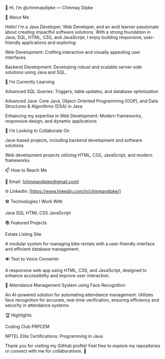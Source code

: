 👋 Hi, I’m @chinmaydipke — Chinmay Dipke

👀 About Me 

Hello! I'm a Java Developer, Web Developer, and an avid learner passionate about creating impactful software solutions. With a strong foundation in Java, SQL, HTML, CSS, and JavaScript, I enjoy building responsive, user-friendly applications and exploring:


Web Development: Crafting interactive and visually appealing user interfaces.

Backend Development: Developing robust and scalable server-side solutions using Java and SQL.

🌱 I’m Currently Learning

Advanced SQL Queries: Triggers, table updates, and database optimization

Advanced Java: Core Java, Object-Oriented Programming (OOP), and Data Structures & Algorithms (DSA) in Java

Enhancing my expertise in Web Development: Modern frameworks, responsive design, and dynamic applications

💞️ I’m Looking to Collaborate On

Java-based projects, including backend development and software solutions

Web development projects utilizing HTML, CSS, JavaScript, and modern frameworks

📫 How to Reach Me

📧 Email: [chinmaydipke@gmail.com]

🌐 LinkedIn: [https://www.linkedin.com/in/chinmaydipke/]

🛠️ Technologies I Work With

Java SQL HTML CSS JavaScript


📚 Featured Projects

 Estate Listing Site

A modular system for managing bike rentals with a user-friendly interface and efficient database management.


🔊 Text to Voice Converter

A responsive web app using HTML, CSS, and JavaScript, designed to enhance accessibility and improve user interaction.


📸 Attendance Management System using Face Recognition

An AI-powered solution for automating attendance management. Utilizes face recognition for accurate, real-time verification, ensuring efficiency and security in attendance systems.


🏆 Highlights

Coding Club PRPCEM

NPTEL Elite Certifications: Programming in Java


Thank you for visiting my GitHub profile! Feel free to explore my repositories or connect with me for collaborations. 🚀


